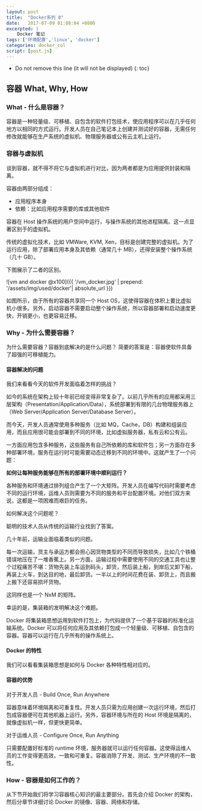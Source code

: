 ```yaml
---
layout: post
title:  "Docker系列 0"
date:   2017-07-09 01:08:04 +0800 
excerpted: |
    Docker 笔记
tags: ['环境配置','linux', 'docker']
categories: docker_col
script: [post.js]
---
```


* Do not remove this line (it will not be displayed)
{: toc}


## 容器 What, Why, How

### What - 什么是容器？

容器是一种轻量级、可移植、自包含的软件打包技术，使应用程序可以在几乎任何地方以相同的方式运行。开发人员在自己笔记本上创建并测试好的容器，无需任何修改就能够在生产系统的虚拟机、物理服务器或公有云主机上运行。

### 容器与虚拟机
谈到容器，就不得不将它与虚拟机进行对比，因为两者都是为应用提供封装和隔离。

容器由两部分组成：

+ 应用程序本身
+ 依赖：比如应用程序需要的库或其他软件

容器在 Host 操作系统的用户空间中运行，与操作系统的其他进程隔离。这一点显著区别于的虚拟机。

传统的虚拟化技术，比如 VMWare, KVM, Xen，目标是创建完整的虚拟机。为了运行应用，除了部署应用本身及其依赖（通常几十 MB），还得安装整个操作系统（几十 GB）。

下图展示了二者的区别。

![vm and docker @x100]({{ '/vm_docker.jpg' | prepend: '/assets/img/used/docker'| absolute_url }})

如图所示，由于所有的容器共享同一个 Host OS，这使得容器在体积上要比虚拟机小很多。另外，启动容器不需要启动整个操作系统，所以容器部署和启动速度更快，开销更小，也更容易迁移。

### Why - 为什么需要容器？

为什么需要容器？容器到底解决的是什么问题？
简要的答案是：容器使软件具备了超强的可移植能力。

#### 容器解决的问题
我们来看看今天的软件开发面临着怎样的挑战？

如今的系统在架构上较十年前已经变得非常复杂了。以前几乎所有的应用都采用三层架构（Presentation/Application/Data），系统部署到有限的几台物理服务器上（Web Server/Application Server/Database Server）。

而今天，开发人员通常使用多种服务（比如 MQ，Cache，DB）构建和组装应用，而且应用很可能会部署到不同的环境，比如虚拟服务器，私有云和公有云。

一方面应用包含多种服务，这些服务有自己所依赖的库和软件包；另一方面存在多种部署环境，服务在运行时可能需要动态迁移到不同的环境中。这就产生了一个问题：

__如何让每种服务能够在所有的部署环境中顺利运行？__

各种服务和环境通过排列组合产生了一个大矩阵。开发人员在编写代码时需要考虑不同的运行环境，运维人员则需要为不同的服务和平台配置环境。对他们双方来说，这都是一项困难而艰巨的任务。

如何解决这个问题呢？

聪明的技术人员从传统的运输行业找到了答案。

几十年前，运输业面临着类似的问题。

每一次运输，货主与承运方都会担心因货物类型的不同而导致损失，比如几个铁桶错误地压在了一堆香蕉上。另一方面，运输过程中需要使用不同的交通工具也让整个过程痛苦不堪：货物先装上车运到码头，卸货，然后装上船，到岸后又卸下船，再装上火车，到达目的地，最后卸货。一半以上的时间花费在装、卸货上，而且搬上搬下还容易损坏货物。

这同样也是一个 NxM 的矩阵。

幸运的是，集装箱的发明解决这个难题。

Docker 将集装箱思想运用到软件打包上，为代码提供了一个基于容器的标准化运输系统。Docker 可以将任何应用及其依赖打包成一个轻量级、可移植、自包含的容器。容器可以运行在几乎所有的操作系统上。

#### Docker 的特性
我们可以看看集装箱思想是如何与 Docker 各种特性相对应的。

#### 容器的优势
对于开发人员 - Build Once, Run Anywhere

容器意味着环境隔离和可重复性。开发人员只需为应用创建一次运行环境，然后打包成容器便可在其他机器上运行。另外，容器环境与所在的 Host 环境是隔离的，就像虚拟机一样，但更快更简单。

对于运维人员 - Configure Once, Run Anything

只需要配置好标准的 runtime 环境，服务器就可以运行任何容器。这使得运维人员的工作变得更高效，一致和可重复。容器消除了开发、测试、生产环境的不一致性。

### How - 容器是如何工作的？

从下节开始我们将学习容器核心知识的最主要部分。首先会介绍 Docker 的架构，然后分章节详细讨论 Docker 的镜像、容器、网络和存储。